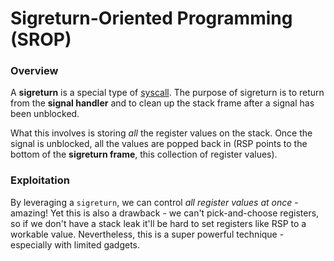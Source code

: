 # Sigreturn-Oriented Programming \(SROP\)

### Overview

A **sigreturn** is a special type of [syscall](../../syscalls/). The purpose of sigreturn is to return from the **signal handler** and to clean up the stack frame after a signal has been unblocked.

What this involves is storing _all_ the register values on the stack. Once the signal is unblocked, all the values are popped back in \(RSP points to the bottom of the **sigreturn frame**, this collection of register values\).

### Exploitation

By leveraging a `sigreturn`, we can control _all register values at once_ - amazing! Yet this is also a drawback - we can't pick-and-choose registers, so if we don't have a stack leak it'll be hard to set registers like RSP to a workable value. Nevertheless, this is a super powerful technique - especially with limited gadgets.

